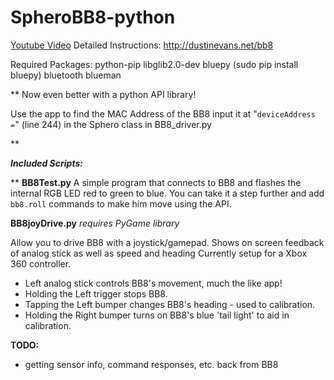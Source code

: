 # SpheroBB8-python

[Youtube Video](https://youtu.be/1Rkq6M9SdCc)
Detailed Instructions: http://dustinevans.net/bb8

Required Packages:
python-pip
libglib2.0-dev
bluepy (sudo pip install bluepy)
bluetooth
blueman

**
Now even better with a python API library!

Use the app to find the MAC Address of the BB8
input it at "`deviceAddress =`" (line 244) in the Sphero class in BB8_driver.py

**

***Included Scripts:***

**
**BB8Test.py**
A simple program that connects to BB8 and flashes the internal RGB LED red to green to blue. You can take it a step further and add `bb8.roll` commands to make him move using the API. 

**BB8joyDrive.py**
*requires PyGame library* 

Allow you to drive BB8 with a joystick/gamepad.
Shows on screen feedback of analog stick as well as speed and heading
Currently setup for a Xbox 360 controller.

 - Left analog stick controls BB8's movement, much the like app!   
 - Holding the Left trigger stops BB8.
 - Tapping the Left bumper changes BB8's heading - used to calibration.   
 -  Holding the Right bumper turns on BB8's blue 'tail light' to aid in calibration.


**TODO:**
 - getting sensor info, command responses, etc. back from BB8

